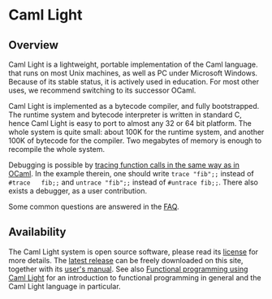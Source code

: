 # Caml Light
## Overview
Caml Light is a lightweight, portable implementation of the Caml
language. that runs on most Unix machines, as well as PC under Microsoft
Windows. Because of its stable status, it is actively used in education.
For most other uses, we recommend switching to its successor OCaml.

Caml Light is implemented as a bytecode compiler, and fully
bootstrapped. The runtime system and bytecode interpreter is written in
standard C, hence Caml Light is easy to port to almost any 32 or 64 bit
platform. The whole system is quite small: about 100K for the runtime
system, and another 100K of bytecode for the compiler. Two megabytes of
memory is enough to recompile the whole system.

Debugging is possible by [tracing function calls in the same way as in
OCaml](../debug.html). In the example therein, one should write
`trace "fib";;` instead of `#trace   fib;;` and `untrace "fib";;`
instead of `#untrace fib;;`. There also exists a debugger, as a user
contribution.

Some common questions are answered in the [FAQ](faq.html).

## Availability
The Caml Light system is open source software, please read its
[license](license.html) for more details. The [latest
release](releases/) can be freely downloaded on this site, together with
its [user&apos;s manual](http://caml.inria.fr/pub/docs/manual-caml-light/).
See also [Functional programming using Caml
Light](http://caml.inria.fr/pub/docs/fpcl/index.html) for an
introduction to functional programming in general and the Caml Light
language in particular.


